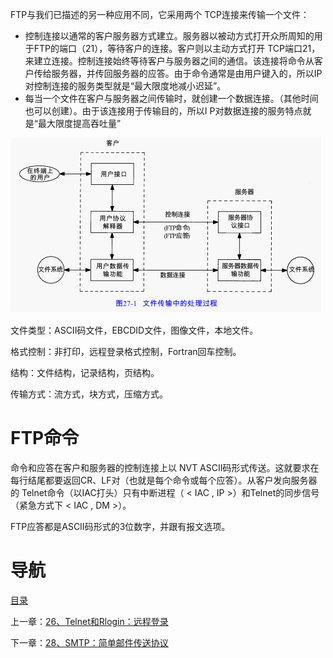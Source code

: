 FTP与我们已描述的另一种应用不同，它采用两个 TCP连接来传输一个文件：

- 控制连接以通常的客户服务器方式建立。服务器以被动方式打开众所周知的用于FTP的端口（21），等待客户的连接。客户则以主动方式打开 TCP端口21，来建立连接。控制连接始终等待客户与服务器之间的通信。该连接将命令从客户传给服务器，并传回服务器的应答。由于命令通常是由用户键入的，所以IP对控制连接的服务类型就是“最大限度地减小迟延”。
- 每当一个文件在客户与服务器之间传输时，就创建一个数据连接。（其他时间也可以创建）。由于该连接用于传输目的，所以I P对数据连接的服务特点就是“最大限度提高吞吐量”

![](img/chap27/img0.png)

文件类型：ASCII码文件，EBCDID文件，图像文件，本地文件。


格式控制：非打印，远程登录格式控制，Fortran回车控制。


结构：文件结构，记录结构，页结构。


传输方式：流方式，块方式，压缩方式。

# FTP命令

命令和应答在客户和服务器的控制连接上以 NVT ASCII码形式传送。这就要求在每行结尾都要返回CR、LF对（也就是每个命令或每个应答）。从客户发向服务器的 Telnet命令（以IAC打头）只有中断进程（ < IAC , IP >）和Telnet的同步信号（紧急方式下 < IAC , DM >）。

FTP应答都是ASCII码形式的3位数字，并跟有报文选项。

# 导航

[目录](README.md)

上一章：[26、Telnet和Rlogin：远程登录](26、Telnet和Rlogin：远程登录.md)

下一章：[28、SMTP：简单邮件传送协议](28、SMTP：简单邮件传送协议.md)

